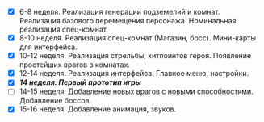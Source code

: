 
- [x] 6-8 неделя. Реализация генерации подземелий и комнат. Реализация базового перемещения персонажа. Номинальная реализация спец-комнат. 
- [x] 8-10 неделя. Реализация спец-комнат (Магазин, босс). Мини-карты для интерфейса.
- [x] 10-12 неделя. Реализация стрельбы, хитпоинтов героя. Появление простейших врагов в комнатах. 
- [x] 12-14 неделя. Реализация интерфейса. Главное меню, настройки.
- [x] ***14 неделя. Первый прототип игры***
- [ ] 14-15 неделя. Добавление новых врагов с новыми способностями. Добавление боссов.
- [x] 15-16 неделя. Добавление анимация, звуков.